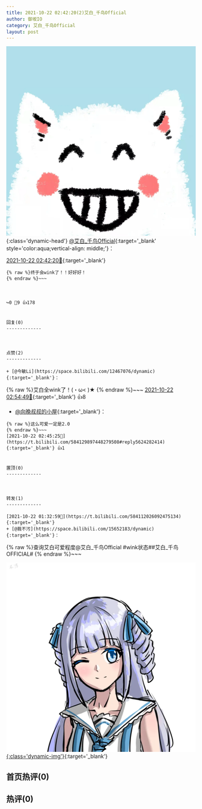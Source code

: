 ```yaml
---
title: 2021-10-22 02:42:20(2)艾白_千鸟Official
author: 御坂IO
category: 艾白_千鸟Official
layout: post
---
```


![img](/images/9ae8b9445fd0665cc014d9080156a45271be73c6.jpg){:class='dynamic-head'}
[@艾白_千鸟Official](https://space.bilibili.com/334537711/dynamic){:target='_blank' style='color:aqua;vertical-align: middle;'}：

[2021-10-22 02:42:20🔗](https://t.bilibili.com/584129897448279508){:target='_blank'}

~~~
{% raw %}终于会wink了！！好好好！
{% endraw %}~~~



↪️0 💬9 👍178


回复(0)
-------------



点赞(2)
-------------

+ [@今敏Li](https://space.bilibili.com/12467076/dynamic){:target='_blank'}：
~~~
{% raw %}艾白全wink了！(・ω&lt; )★
{% endraw %}~~~
[2021-10-22 02:54:49🔗](https://t.bilibili.com/584129897448279508#reply5624295965){:target='_blank'} 👍8
+ [@向晚叔叔的小屋](https://space.bilibili.com/122566381/dynamic){:target='_blank'}：
~~~
{% raw %}这么可爱一定是2.0
{% endraw %}~~~
[2021-10-22 02:45:25🔗](https://t.bilibili.com/584129897448279508#reply5624282414){:target='_blank'} 👍1


置顶(0)
-------------



转发(1)
-------------

[2021-10-22 01:32:59🔗](https://t.bilibili.com/584112026092475134){:target='_blank'}
+ [@莪不污](https://space.bilibili.com/15652183/dynamic){:target='_blank'}：
~~~
{% raw %}查询艾白可爱程度@艾白_千鸟Official 
#wink状态##艾白_千鸟OFFICIAL#
{% endraw %}~~~


[![img](/images/86751c6abcc2de7c0b2688fb417ec2ef56d0ea77.png){:class='dynamic-img'}](/images/86751c6abcc2de7c0b2688fb417ec2ef56d0ea77.png){:target='_blank'}




首页热评(0)
-------------



热评(0)
-------------



